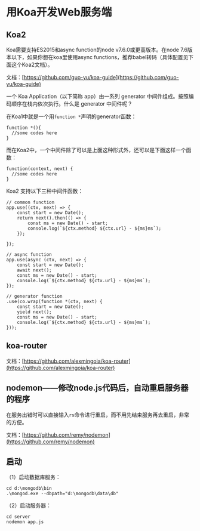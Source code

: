 # 用Koa开发Web服务端

## Koa2

Koa需要支持ES2015和async function的node v7.6.0或更高版本。在node 7.6版本以下，如果你想在koa里使用async functions，推荐babel转码（具体配置见下面这个Koa2文档）。

文档：[https://github.com/guo-yu/koa-guide](https://github.com/guo-yu/koa-guide)

一个 Koa Application（以下简称 app）由一系列 generator 中间件组成。按照编码顺序在栈内依次执行。什么是 generator 中间件呢？

在Koa1中就是一个用`function *`声明的generator函数：

```
function *(){
  //some codes here
}
```

而在Koa2中，一个中间件除了可以是上面这种形式外，还可以是下面这样一个函数：

```
function(context, next) {
  //some codes here
}
```

Koa2 支持以下三种中间件函数：

```
// common function
app.use((ctx, next) => {
    const start = new Date();
    return next().then(() => {
        const ms = new Date() - start;
        console.log(`${ctx.method} ${ctx.url} - ${ms}ms`);
    });

});

// async function
app.use(async (ctx, next) => {
    const start = new Date();
    await next();
    const ms = new Date() - start;
    console.log(`${ctx.method} ${ctx.url} - ${ms}ms`);
});

// generator function
.use(co.wrap(function *(ctx, next) {
    const start = new Date();
    yield next();
    const ms = new Date() - start;
    console.log(`${ctx.method} ${ctx.url} - ${ms}ms`);
}));

```

## koa-router

文档：[https://github.com/alexmingoia/koa-router](https://github.com/alexmingoia/koa-router)

## nodemon——修改node.js代码后，自动重启服务器的程序

在服务出错时可以直接输入`rs`命令进行重启，而不用先结束服务再去重启，非常的方便。

文档：[https://github.com/remy/nodemon](https://github.com/remy/nodemon)


## 启动

（1）启动数据库服务：

```
cd d:\mongodb\bin
.\mongod.exe --dbpath="d:\mongodb\data\db"
```

（2）启动服务器：

```
cd server
nodemon app.js
```

